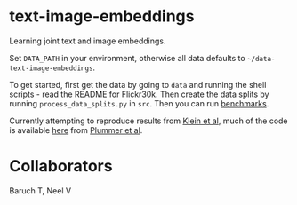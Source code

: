 
# text-image-embeddings

Learning joint text and image embeddings.

Set `DATA_PATH` in your environment, otherwise all data defaults to `~/data-text-image-embeddings`.

To get started, first get the data by going to `data` and running the shell scripts - read the README for Flickr30k. Then create the data splits by running `process_data_splits.py` in `src`. Then you can run [benchmarks](results/results.md).

Currently attempting to reproduce results from [Klein et al](http://www.cs.tau.ac.il/~wolf/papers/Klein_Associating_Neural_Word_2015_CVPR_paper.pdf), much of the code is available [here](https://github.com/BryanPlummer/pl-clc) from [Plummer et al](https://arxiv.org/pdf/1505.04870.pdf).


# Collaborators

Baruch T, Neel V
